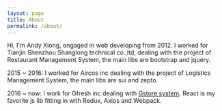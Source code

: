 ```yaml
---
layout: page
title: About
permalink: /about/
---
```


Hi, I'm Andy Xiong, engaged in web developing from 2012. I worked for Tianjin
Shenzhou Shanglong technical co.,ltd, dealing with the project of Restaurant
Management System, the main libs are bootstrap and jquery.

2015 ~ 2016: I worked for Aircos inc dealing with the project of Logistics
Management System, the main libs are sui and zepto.

2016 ~ now: I work for Gfresh inc dealing with
[Gstore system](http://app.gfresh.io/). React is my favorite js lib fitting in
with Redux, Axios and Webpack.
